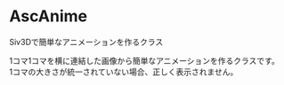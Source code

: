 # AscAnime
Siv3Dで簡単なアニメーションを作るクラス

1コマ1コマを横に連結した画像から簡単なアニメーションを作るクラスです。<br>
1コマの大きさが統一されていない場合、正しく表示されません。
